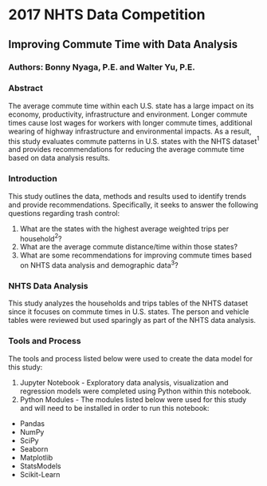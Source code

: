 
# 2017 NHTS Data Competition

## Improving Commute Time with Data Analysis

### Authors: Bonny Nyaga, P.E. and Walter Yu, P.E.

### Abstract

The average commute time within each U.S. state has a large impact on its economy, productivity, infrastructure and environment. Longer commute times cause lost wages for workers with longer commute times, additional wearing of highway infrastructure and environmental impacts. As a result, this study evaluates commute patterns in U.S. states with the NHTS dataset$^{1}$ and provides recommendations for reducing the average commute time based on data analysis results.

### Introduction

This study outlines the data, methods and results used to identify trends and provide recommendations. Specifically, it seeks to answer the following questions regarding trash control:

1. What are the states with the highest average weighted trips per household$^{2}$?
2. What are the average commute distance/time within those states?
3. What are some recommendations for improving commute times based on NHTS data analysis and demographic data$^{3}$?

### NHTS Data Analysis

This study analyzes the households and trips tables of the NHTS dataset since it focuses on commute times in U.S. states. The person and vehicle tables were reviewed but used sparingly as part of the NHTS data analysis.

### Tools and Process

The tools and process listed below were used to create the data model for this study:

1. Jupyter Notebook - Exploratory data analysis, visualization and regression models were completed using Python within this notebook.
2. Python Modules - The modules listed below were used for this study and will need to be installed in order to run this notebook:

  * Pandas
  * NumPy
  * SciPy
  * Seaborn
  * Matplotlib
  * StatsModels
  * Scikit-Learn

